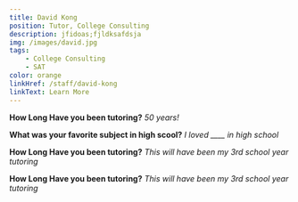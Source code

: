 ```yaml
---
title: David Kong
position: Tutor, College Consulting
description: jfidoas;fjldksafdsja
img: /images/david.jpg
tags:
    - College Consulting
    - SAT
color: orange
linkHref: /staff/david-kong
linkText: Learn More
---
```


**How Long Have you been tutoring?**
_50 years!_

**What was your favorite subject in high scool?**
_I loved \_\_\_\_ in high school_

**How Long Have you been tutoring?**
_This will have been my 3rd school year tutoring_

**How Long Have you been tutoring?**
_This will have been my 3rd school year tutoring_
